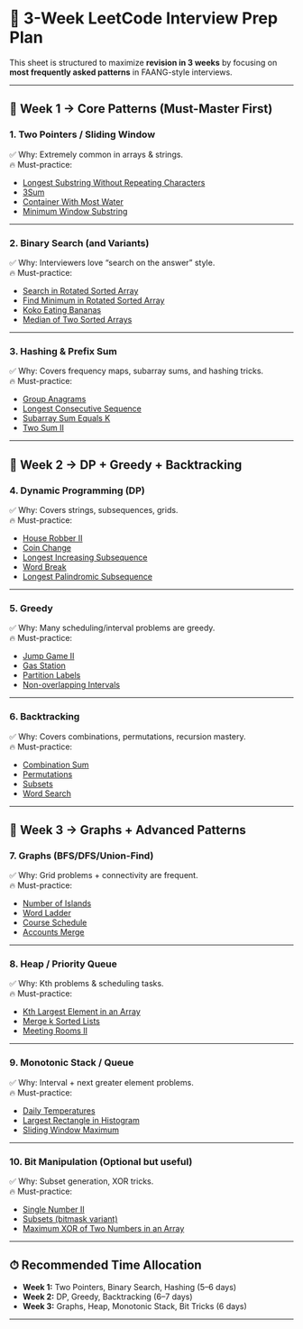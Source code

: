 # 🚀 3-Week LeetCode Interview Prep Plan

This sheet is structured to maximize **revision in 3 weeks** by focusing on **most frequently asked patterns** in FAANG-style interviews.

---

## 📌 Week 1 → Core Patterns (Must-Master First)

### 1. Two Pointers / Sliding Window  
✅ Why: Extremely common in arrays & strings.  
🔥 Must-practice:  
- [Longest Substring Without Repeating Characters](https://leetcode.com/problems/longest-substring-without-repeating-characters/)  
- [3Sum](https://leetcode.com/problems/3sum/)  
- [Container With Most Water](https://leetcode.com/problems/container-with-most-water/)  
- [Minimum Window Substring](https://leetcode.com/problems/minimum-window-substring/)  

---

### 2. Binary Search (and Variants)  
✅ Why: Interviewers love “search on the answer” style.  
🔥 Must-practice:  
- [Search in Rotated Sorted Array](https://leetcode.com/problems/search-in-rotated-sorted-array/)  
- [Find Minimum in Rotated Sorted Array](https://leetcode.com/problems/find-minimum-in-rotated-sorted-array/)  
- [Koko Eating Bananas](https://leetcode.com/problems/koko-eating-bananas/)  
- [Median of Two Sorted Arrays](https://leetcode.com/problems/median-of-two-sorted-arrays/)  

---

### 3. Hashing & Prefix Sum  
✅ Why: Covers frequency maps, subarray sums, and hashing tricks.  
🔥 Must-practice:  
- [Group Anagrams](https://leetcode.com/problems/group-anagrams/)  
- [Longest Consecutive Sequence](https://leetcode.com/problems/longest-consecutive-sequence/)  
- [Subarray Sum Equals K](https://leetcode.com/problems/subarray-sum-equals-k/)  
- [Two Sum II](https://leetcode.com/problems/two-sum-ii-input-array-is-sorted/)  

---

## 📌 Week 2 → DP + Greedy + Backtracking

### 4. Dynamic Programming (DP)  
✅ Why: Covers strings, subsequences, grids.  
🔥 Must-practice:  
- [House Robber II](https://leetcode.com/problems/house-robber-ii/)  
- [Coin Change](https://leetcode.com/problems/coin-change/)  
- [Longest Increasing Subsequence](https://leetcode.com/problems/longest-increasing-subsequence/)  
- [Word Break](https://leetcode.com/problems/word-break/)  
- [Longest Palindromic Subsequence](https://leetcode.com/problems/longest-palindromic-subsequence/)  

---

### 5. Greedy  
✅ Why: Many scheduling/interval problems are greedy.  
🔥 Must-practice:  
- [Jump Game II](https://leetcode.com/problems/jump-game-ii/)  
- [Gas Station](https://leetcode.com/problems/gas-station/)  
- [Partition Labels](https://leetcode.com/problems/partition-labels/)  
- [Non-overlapping Intervals](https://leetcode.com/problems/non-overlapping-intervals/)  

---

### 6. Backtracking  
✅ Why: Covers combinations, permutations, recursion mastery.  
🔥 Must-practice:  
- [Combination Sum](https://leetcode.com/problems/combination-sum/)  
- [Permutations](https://leetcode.com/problems/permutations/)  
- [Subsets](https://leetcode.com/problems/subsets/)  
- [Word Search](https://leetcode.com/problems/word-search/)  

---

## 📌 Week 3 → Graphs + Advanced Patterns

### 7. Graphs (BFS/DFS/Union-Find)  
✅ Why: Grid problems + connectivity are frequent.  
🔥 Must-practice:  
- [Number of Islands](https://leetcode.com/problems/number-of-islands/)  
- [Word Ladder](https://leetcode.com/problems/word-ladder/)  
- [Course Schedule](https://leetcode.com/problems/course-schedule/)  
- [Accounts Merge](https://leetcode.com/problems/accounts-merge/)  

---

### 8. Heap / Priority Queue  
✅ Why: Kth problems & scheduling tasks.  
🔥 Must-practice:  
- [Kth Largest Element in an Array](https://leetcode.com/problems/kth-largest-element-in-an-array/)  
- [Merge k Sorted Lists](https://leetcode.com/problems/merge-k-sorted-lists/)  
- [Meeting Rooms II](https://leetcode.com/problems/meeting-rooms-ii/)  

---

### 9. Monotonic Stack / Queue  
✅ Why: Interval + next greater element problems.  
🔥 Must-practice:  
- [Daily Temperatures](https://leetcode.com/problems/daily-temperatures/)  
- [Largest Rectangle in Histogram](https://leetcode.com/problems/largest-rectangle-in-histogram/)  
- [Sliding Window Maximum](https://leetcode.com/problems/sliding-window-maximum/)  

---

### 10. Bit Manipulation (Optional but useful)  
✅ Why: Subset generation, XOR tricks.  
🔥 Must-practice:  
- [Single Number II](https://leetcode.com/problems/single-number-ii/)  
- [Subsets (bitmask variant)](https://leetcode.com/problems/subsets/)  
- [Maximum XOR of Two Numbers in an Array](https://leetcode.com/problems/maximum-xor-of-two-numbers-in-an-array/)  

---

## ⏱ Recommended Time Allocation

- **Week 1:** Two Pointers, Binary Search, Hashing (5–6 days)  
- **Week 2:** DP, Greedy, Backtracking (6–7 days)  
- **Week 3:** Graphs, Heap, Monotonic Stack, Bit Tricks (6 days)  

---

